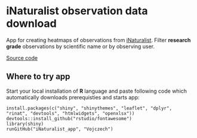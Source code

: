 # iNaturalist observation data download
App for creating heatmaps of observations from [iNaturalist](https://www.inaturalist.org/).
Filter **research grade** observations by scientific name or by observing user.

[Source code](https://github.com/Vojczech/iNaturalist_app)

## Where to try app

Start your local installation of **R** language and paste following code which automatically downloads prerequisties and starts app:


```
install.packages(c("shiny", "shinythemes", "leaflet", "dplyr", "rinat", "devtools", "htmlwidgets", "openxlsx"))
devtools::install_github("rstudio/fontawesome")
library(shiny)
runGitHub("iNaturalist_app", "Vojczech") 
```
